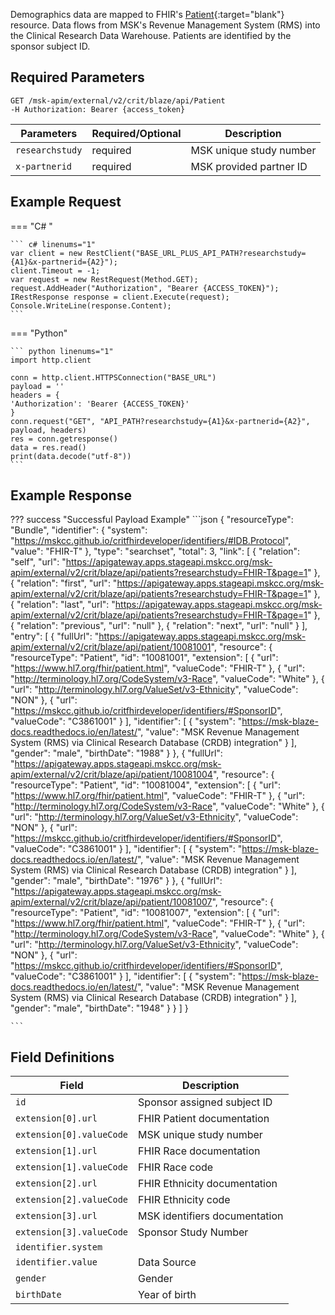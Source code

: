 Demographics data are mapped to FHIR's [Patient](http://hl7.org/fhir/patient.html){:target="blank"} resource. Data flows from MSK's Revenue Management System (RMS) into the Clinical Research Data Warehouse. Patients are identified by the sponsor subject ID.

## Required Parameters

```
GET /msk-apim/external/v2/crit/blaze/api/Patient
-H Authorization: Bearer {access_token}
```

| Parameters      | Required/Optional | Description                          |
| --------------  | ----------------- | ------------------------------------ |
| `researchstudy` | required          | MSK unique study number              |
| `x-partnerid`   | required          | MSK provided partner ID              |


## Example Request
=== "C# "

    ``` c# linenums="1"
    var client = new RestClient("BASE_URL_PLUS_API_PATH?researchstudy={A1}&x-partnerid={A2}");
    client.Timeout = -1;
    var request = new RestRequest(Method.GET);
    request.AddHeader("Authorization", "Bearer {ACCESS_TOKEN}");
    IRestResponse response = client.Execute(request);
    Console.WriteLine(response.Content);
    ```

=== "Python"

    ``` python linenums="1"
    import http.client

    conn = http.client.HTTPSConnection("BASE_URL")
    payload = ''
    headers = {
    'Authorization': 'Bearer {ACCESS_TOKEN}'
    }
    conn.request("GET", "API_PATH?researchstudy={A1}&x-partnerid={A2}", payload, headers)
    res = conn.getresponse()
    data = res.read()
    print(data.decode("utf-8"))
    ```

## Example Response
??? success "Successful Payload Example"
    ```json
    {
    "resourceType": "Bundle",
    "identifier": {
        "system": "https://mskcc.github.io/critfhirdeveloper/identifiers/#IDB.Protocol",
        "value": "FHIR-T"
    },
    "type": "searchset",
    "total": 3,
    "link": [
        {
            "relation": "self",
            "url": "https://apigateway.apps.stageapi.mskcc.org/msk-apim/external/v2/crit/blaze/api/patients?researchstudy=FHIR-T&page=1"
        },
        {
            "relation": "first",
            "url": "https://apigateway.apps.stageapi.mskcc.org/msk-apim/external/v2/crit/blaze/api/patients?researchstudy=FHIR-T&page=1"
        },
        {
            "relation": "last",
            "url": "https://apigateway.apps.stageapi.mskcc.org/msk-apim/external/v2/crit/blaze/api/patients?researchstudy=FHIR-T&page=1"
        },
        {
            "relation": "previous",
            "url": "null"
        },
        {
            "relation": "next",
            "url": "null"
        }
    ],
    "entry": [
        {
            "fullUrl": "https://apigateway.apps.stageapi.mskcc.org/msk-apim/external/v2/crit/blaze/api/patient/10081001",
            "resource": {
                "resourceType": "Patient",
                "id": "10081001",
                "extension": [
                    {
                        "url": "https://www.hl7.org/fhir/patient.html",
                        "valueCode": "FHIR-T"
                    },
                    {
                        "url": "http://terminology.hl7.org/CodeSystem/v3-Race",
                        "valueCode": "White"
                    },
                    {
                        "url": "http://terminology.hl7.org/ValueSet/v3-Ethnicity",
                        "valueCode": "NON"
                    },
                    {
                        "url": "https://mskcc.github.io/critfhirdeveloper/identifiers/#SponsorID",
                        "valueCode": "C3861001"
                    }
                ],
                "identifier": [
                    {
                        "system": "https://msk-blaze-docs.readthedocs.io/en/latest/",
                        "value": "MSK Revenue Management System (RMS) via Clinical Research Database (CRDB) integration"
                    }
                ],
                "gender": "male",
                "birthDate": "1988"
            }
        },
        {
            "fullUrl": "https://apigateway.apps.stageapi.mskcc.org/msk-apim/external/v2/crit/blaze/api/patient/10081004",
            "resource": {
                "resourceType": "Patient",
                "id": "10081004",
                "extension": [
                    {
                        "url": "https://www.hl7.org/fhir/patient.html",
                        "valueCode": "FHIR-T"
                    },
                    {
                        "url": "http://terminology.hl7.org/CodeSystem/v3-Race",
                        "valueCode": "White"
                    },
                    {
                        "url": "http://terminology.hl7.org/ValueSet/v3-Ethnicity",
                        "valueCode": "NON"
                    },
                    {
                        "url": "https://mskcc.github.io/critfhirdeveloper/identifiers/#SponsorID",
                        "valueCode": "C3861001"
                    }
                ],
                "identifier": [
                    {
                        "system": "https://msk-blaze-docs.readthedocs.io/en/latest/",
                        "value": "MSK Revenue Management System (RMS) via Clinical Research Database (CRDB) integration"
                    }
                ],
                "gender": "male",
                "birthDate": "1976"
            }
        },
        {
            "fullUrl": "https://apigateway.apps.stageapi.mskcc.org/msk-apim/external/v2/crit/blaze/api/patient/10081007",
            "resource": {
                "resourceType": "Patient",
                "id": "10081007",
                "extension": [
                    {
                        "url": "https://www.hl7.org/fhir/patient.html",
                        "valueCode": "FHIR-T"
                    },
                    {
                        "url": "http://terminology.hl7.org/CodeSystem/v3-Race",
                        "valueCode": "White"
                    },
                    {
                        "url": "http://terminology.hl7.org/ValueSet/v3-Ethnicity",
                        "valueCode": "NON"
                    },
                    {
                        "url": "https://mskcc.github.io/critfhirdeveloper/identifiers/#SponsorID",
                        "valueCode": "C3861001"
                    }
                ],
                "identifier": [
                    {
                        "system": "https://msk-blaze-docs.readthedocs.io/en/latest/",
                        "value": "MSK Revenue Management System (RMS) via Clinical Research Database (CRDB) integration"
                    }
                ],
                "gender": "male",
                "birthDate": "1948"
            }
        }
    ]
    }
  
    ```

## Field Definitions

|  Field                        | Description                     |
| ----------------------------- | ----------------------------    |
| `id`                          | Sponsor assigned subject ID     |
| `extension[0].url`            | FHIR Patient documentation      |
| `extension[0].valueCode`      | MSK unique study number         |
| `extension[1].url`            | FHIR Race documentation         |
| `extension[1].valueCode`      | FHIR Race code                  |
| `extension[2].url`            | FHIR Ethnicity documentation    |
| `extension[2].valueCode`      | FHIR Ethnicity code             |
| `extension[3].url`            | MSK identifiers documentation   |
| `extension[3].valueCode`      | Sponsor Study Number            |
| `identifier.system`           |
| `identifier.value`            | Data Source                     |
| `gender`                      | Gender                          |
| `birthDate`                   | Year of birth                   |